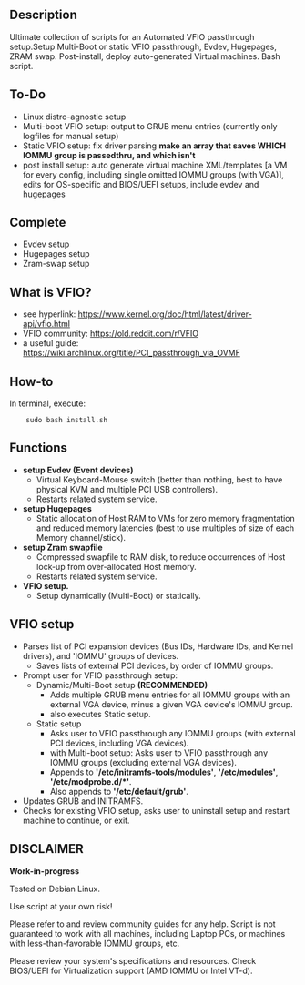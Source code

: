 ## Description
Ultimate collection of scripts for an Automated VFIO passthrough setup.Setup Multi-Boot or static VFIO passthrough, Evdev, Hugepages, ZRAM swap. Post-install, deploy auto-generated Virtual machines. Bash script.

## To-Do
* Linux distro-agnostic setup
* Multi-boot VFIO setup:    output to GRUB menu entries (currently only logfiles for manual setup)
* Static VFIO setup:        fix driver parsing **make an array that saves WHICH IOMMU group is passedthru, and which isn't**
* post install setup:       auto generate virtual machine XML/templates [a VM for every config, including single omitted IOMMU groups (with VGA)], edits for OS-specific and BIOS/UEFI setups, include evdev and hugepages

## Complete
* Evdev setup
* Hugepages setup
* Zram-swap setup

## What is VFIO?
* see hyperlink:        https://www.kernel.org/doc/html/latest/driver-api/vfio.html
* VFIO community:       https://old.reddit.com/r/VFIO
* a useful guide:       https://wiki.archlinux.org/title/PCI_passthrough_via_OVMF

## How-to
In terminal, execute:

        sudo bash install.sh

## Functions
* **setup Evdev (Event devices)**
    * Virtual Keyboard-Mouse switch (better than nothing, best to have physical KVM and multiple PCI USB controllers).
    * Restarts related system service.
* **setup Hugepages**
    * Static allocation of Host RAM to VMs for zero memory fragmentation and reduced memory latencies (best to use multiples of size of each Memory channel/stick).
* **setup Zram swapfile**
    * Compressed swapfile to RAM disk, to reduce occurrences of Host lock-up from over-allocated Host memory.
    * Restarts related system service.
* **VFIO setup.**
    * Setup dynamically (Multi-Boot) or statically.

## VFIO setup
* Parses list of PCI expansion devices (Bus IDs, Hardware IDs, and Kernel drivers), and 'IOMMU' groups of devices.
    * Saves lists of external PCI devices, by order of IOMMU groups.
* Prompt user for VFIO passthrough setup:
    * Dynamic/Multi-Boot setup **(RECOMMENDED)**
        * Adds multiple GRUB menu entries for all IOMMU groups with an external VGA device, minus a given VGA device's IOMMU group.
        * also executes Static setup.
    * Static setup
        * Asks user to VFIO passthrough any IOMMU groups (with external PCI devices, including VGA devices).
        * with Multi-boot setup: Asks user to VFIO passthrough any IOMMU groups (excluding external VGA devices).
        * Appends to **'/etc/initramfs-tools/modules'**, **'/etc/modules'**, **'/etc/modprobe.d/*'**.
        * Also appends to **'/etc/default/grub'**.         
* Updates GRUB and INITRAMFS.
* Checks for existing VFIO setup, asks user to uninstall setup and restart machine to continue, or exit.

## DISCLAIMER
**Work-in-progress**

Tested on Debian Linux.

Use script at your own risk!

Please refer to and review community guides for any help. Script is not guaranteed to work with all machines, including Laptop PCs, or machines with less-than-favorable IOMMU groups, etc.

Please review your system's specifications and resources. Check BIOS/UEFI for Virtualization support (AMD IOMMU or Intel VT-d).
